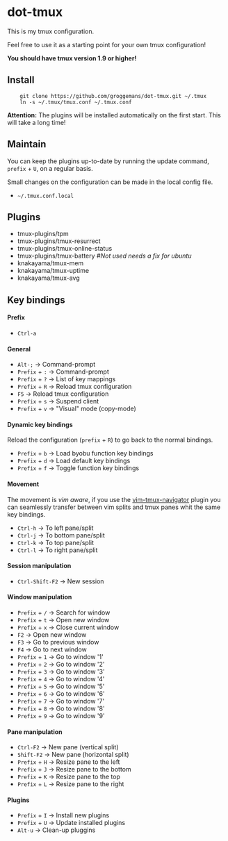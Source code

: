 # dot-tmux

This is my tmux configuration.

Feel free to use it as a starting point for your own tmux configuration!

**You should have tmux version 1.9 or higher!**

## Install

```shell
    git clone https://github.com/groggemans/dot-tmux.git ~/.tmux
    ln -s ~/.tmux/tmux.conf ~/.tmux.conf
```

**Attention:** The plugins will be installed automatically on the first start.
This will take a long time!


## Maintain

You can keep the plugins up-to-date by running the update command, `prefix` +
`U`, on a regular basis.

Small changes on the configuration can be made in the local config file.
- `~/.tmux.conf.local`


## Plugins

- tmux-plugins/tpm
- tmux-plugins/tmux-resurrect
- tmux-plugins/tmux-online-status
- tmux-plugins/tmux-battery  *#Not used needs a fix for ubuntu*
- knakayama/tmux-mem
- knakayama/tmux-uptime
- knakayama/tmux-avg


## Key bindings


#### Prefix

- `Ctrl-a`


#### General

- `Alt-;` -> Command-prompt
- `Prefix` + `:` -> Command-prompt
- `Prefix` + `?` -> List of key mappings
- `Prefix` + `R` -> Reload tmux configuration
- `F5` -> Reload tmux configuration
- `Prefix` + `s` -> Suspend client
- `Prefix` + `v` -> "Visual" mode (copy-mode)


#### Dynamic key bindings

Reload the configuration (`prefix` + `R`) to go back to the normal bindings.

- `Prefix` + `b` -> Load byobu function key bindings
- `Prefix` + `d` -> Load default key bindings
- `Prefix` + `f` -> Toggle function key bindings


#### Movement

The movement is *vim aware*, if you use the
[vim-tmux-navigator](https://github.com/christoomey/vim-tmux-navigator) plugin
you can seamlessly transfer between vim splits and tmux panes whit the same
key bindings.

- `Ctrl-h` -> To left pane/split
- `Ctrl-j` -> To bottom pane/split
- `Ctrl-k` -> To top pane/split
- `Ctrl-l` -> To right pane/split


#### Session manipulation

- `Ctrl-Shift-F2` -> New session


#### Window manipulation

- `Prefix` + `/` -> Search for window
- `Prefix` + `t` -> Open new window
- `Prefix` + `x` -> Close current window
- `F2` -> Open new window
- `F3` -> Go to previous window
- `F4` -> Go to next window
- `Prefix` + `1` -> Go to window '1'
- `Prefix` + `2` -> Go to window '2'
- `Prefix` + `3` -> Go to window '3'
- `Prefix` + `4` -> Go to window '4'
- `Prefix` + `5` -> Go to window '5'
- `Prefix` + `6` -> Go to window '6'
- `Prefix` + `7` -> Go to window '7'
- `Prefix` + `8` -> Go to window '8'
- `Prefix` + `9` -> Go to window '9'


#### Pane manipulation

- `Ctrl-F2` -> New pane (vertical split)
- `Shift-F2` -> New pane (horizontal split)
- `Prefix` + `H` -> Resize pane to the left
- `Prefix` + `J` -> Resize pane to the bottom
- `Prefix` + `K` -> Resize pane to the top
- `Prefix` + `L` -> Resize pane to the right


#### Plugins

- `Prefix` + `I` -> Install new plugins
- `Prefix` + `U` -> Update installed plugins
- `Alt-u` -> Clean-up pluggins
